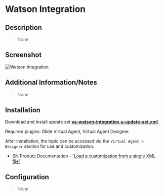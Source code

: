 # Watson Integration

## Description

> None

## Screenshot

![Watson Integration](https://raw.githubusercontent.com/platform-experience/virtual-agent-library/master/src/va-watson-integration/images/va-watson-integration.png)

## Additional Information/Notes

> None

## Installation

Download and install update set **[va-watson-integration.u-update-set.xml](https://github.com/platform-experience/virtual-agent-library/blob/master/src/va-watson-integration/va-watson-integration.u-update-set.xml)**.

Required plugins: Glide Virtual Agent, Virtual Agent Designer.

After installation, the topic can be accessed via the `Virtual Agent > Designer` section for use and customization.

* SN Product Documentation - ['Load a customization from a single XML file'](https://docs.servicenow.com/bundle/kingston-application-development/page/build/system-update-sets/task/t_SaveAnUpdateSetAsAnXMLFile.html)

## Configuration

> None
